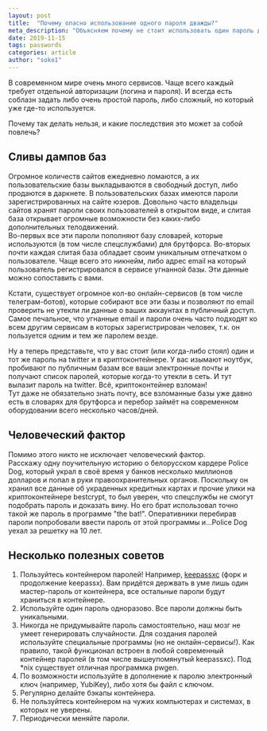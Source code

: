 ```yaml
---
layout: post
title:  "Почему опасно использование одного пароля дважды?"
meta_description: "Объясняем почему не стоит использовать один пароль дважды, даже если это не связанные друг с другом сервисы"
date: 2019-11-15
tags: passwords 
categories: article
author: "soko1"
---
```


В современном мире очень много сервисов. Чаще всего каждый требует отдельной авторизации (логина и пароля). И всегда есть соблазн задать либо очень простой пароль, либо сложный, но который уже где-то используется. 

Почему так делать нельзя, и какие последствия это может за собой повлечь?

## Сливы дампов баз

Огромное количеств сайтов ежедневно ломаются, а их пользовательские базы выкладываются в свободный доступ, либо продаются в даркнете. В пользовательских базах имеются пароли зарегистрированных на сайте юзеров. Довольно часто владельцы сайтов хранят пароли своих пользователей в открытом виде, и слитая база открывает огромные возможности без каких-либо дополнительных телодвижений.<br>
Во-первых все эти пароли пополняют базу словарей, которые используются (в том числе спецслужбами) для брутфорса. Во-вторых почти каждая слитая база обладает своим уникальным отпечатком о пользователе. Чаще всего это никнейм, либо адрес email на который пользователь регистрировался в сервисе угнанной базы. Эти данные можно сопоставить с вами. 

Кстати, существует огромное кол-во онлайн-сервисов (в том числе телеграм-ботов), которые собирают все эти базы и позволяют по email проверить не утекли ли данные о ваших аккаунтах в публичный доступ. Самое печальное, что угнанные email и пароли очень часто подходят ко всем другим сервисам в которых зарегистрирован человек, т.к. он пользуется одним и тем же паролем везде.

Ну а теперь представьте, что у вас стоит (или когда-либо стоял) один и тот же пароль на twitter и в криптоконтейнере. У вас изымают ноутбук, пробивают по публичным базам все ваши электронные почты и получают список паролей, которые когда-то утекли в сеть. И тут вылазит пароль на twitter. Всё, криптоконтейнер взломан!<br>
Тут даже не обязательно знать почту, все взломанные базы уже давно есть в словарях для брутфорса и перебор займёт на современном оборудовании всего несколько часов/дней. 

## Человеческий фактор

Помимо этого никто не исключает человеческий фактор.<br>
Расскажу одну поучительную историю о белорусском кардере Police Dog, который украл в своё время у банков несколько миллионов долларов и попал в руки правоохранительных органов. Поскольку он хранил все данные об украденных кредитных картах и прочие улики на криптоконтейнере bestcrypt, то был уверен, что спецслужбы не смогут подобрать пароль и доказать вину. Но его брат использовал точно такой же пароль в программе "the bat!". Оперативники перебирав пароли попробовали ввести пароль от этой программы и...Police Dog уехал за решетку на 10 лет.

## Несколько полезных советов

1. Пользуйтесь контейнером паролей! Например, [keepassxc](https://keepassxc.org/) (форк и продолжение keepassx). Вам придётся держвать в уме лишь один мастер-пароль от контейнера, все остальные пароли будут храниться в контейнере.
2. Используйте один пароль одноразово. Все пароли должны быть уникальными.
3. Никогда не придумывайте пароль самостоятельно, наш мозг не умеет генерировать случайности. Для создания паролей используйте специальные программы (но не онлайн-сервисы!). Как правило, такой функционал встроен в любой современный контейнер паролей (в том числе вышеупомянутый keepassxc). Под *nix существует отличная программка pwgen.
4. По возможности используйте в дополнение к паролю электронный ключ (например, YubiKey), либо хотя бы файл с ключом.
5. Регулярно делайте бэкапы контейнера.
6. Не пользуйтесь контейнером на чужих компьютерах и системах, в которых не уверены.
7. Периодически меняйте пароли.